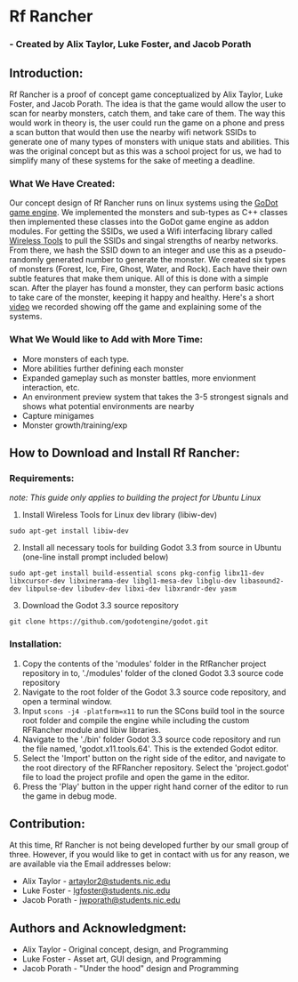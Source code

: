 # **Rf Rancher**
### - Created by Alix Taylor, Luke Foster, and Jacob Porath
## **Introduction:**
Rf Rancher is a proof of concept game conceptualized by Alix Taylor, Luke Foster, and Jacob Porath. The idea is that the game would allow the user to scan for nearby monsters, catch them, and take care of them. The way this would work in theory is, the user could run the game on a phone and press a scan button that would then use the nearby wifi network SSIDs to generate one of many types of monsters with unique stats and abilities. This was the original concept but as this was a school project for us, we had to simplify many of these systems for the sake of meeting a deadline.

### **What We Have Created:**
Our concept design of Rf Rancher runs on linux systems using the [GoDot game engine](https://godotengine.org/). We implemented the monsters and sub-types as C++ classes then implemented these classes into the GoDot game engine as addon modules. For getting the SSIDs, we used a Wifi interfacing library called [Wireless Tools](https://hewlettpackard.github.io/wireless-tools/Tools.html#latest) to pull the SSIDs and singal strengths of nearby networks. From there, we hash the SSID down to an integer and use this as a pseudo-randomly generated number to generate the monster. We created six types of monsters (Forest, Ice, Fire, Ghost, Water, and Rock). Each have their own subtle features that make them unique. All of this is done with a simple scan. After the player has found a monster, they can perform basic actions to take care of the monster, keeping it happy and healthy. Here's a short [video](https://www.youtube.com/watch?v=QfZtUyxhjz0) we recorded showing off the game and explaining some of the systems.

### **What We Would like to Add with More Time:**
- More monsters of each type.
- More abilities further defining each monster
- Expanded gameplay such as monster battles, more envionment interaction, etc.
- An environment preview system that takes the 3-5 strongest signals and shows what potential environments are nearby
- Capture minigames
- Monster growth/training/exp
## **How to Download and Install Rf Rancher:**
### Requirements:
*note: This guide only applies to building the project for Ubuntu Linux*

1. Install Wireless Tools for Linux dev library (libiw-dev)
```
sudo apt-get install libiw-dev    
```
2. Install all necessary tools for building Godot 3.3 from source in Ubuntu (one-line install prompt included below)
```
sudo apt-get install build-essential scons pkg-config libx11-dev libxcursor-dev libxinerama-dev libgl1-mesa-dev libglu-dev libasound2-dev libpulse-dev libudev-dev libxi-dev libxrandr-dev yasm
```
3. Download the Godot 3.3 source repository
```
git clone https://github.com/godotengine/godot.git
```
### Installation:
1. Copy the contents of the 'modules' folder in the RfRancher project repository in to, './modules' folder of the cloned Godot 3.3 source code repository 
2. Navigate to the root folder of the Godot 3.3 source code repository, and open a terminal window.
3. Input ``` scons -j4 -platform=x11 ``` to run the SCons build tool in the source root folder and compile the engine while including the custom RFRancher module and libiw libraries.
4. Navigate to the './bin' folder Godot 3.3 source code repository and run the file named, 'godot.x11.tools.64'. This is the extended Godot editor.
5. Select the 'Import' button on the right side of the editor, and navigate to the root directory of the RFRancher repository. Select the 'project.godot' file to load the project profile and open the game in the editor.
6. Press the 'Play' button in the upper right hand corner of the editor to run the game in debug mode.
## **Contribution:**
At this time, Rf Rancher is not being developed further by our small group of three. However, if you would like to get in contact with us for any reason, we are available via the Email addresses below:
- Alix Taylor - artaylor2@students.nic.edu
- Luke Foster - lgfoster@students.nic.edu
- Jacob Porath - jwporath@students.nic.edu
## **Authors and Acknowledgment:**
- Alix Taylor - Original concept, design, and Programming
- Luke Foster - Asset art, GUI design, and Programming
- Jacob Porath - "Under the hood" design and Programming
